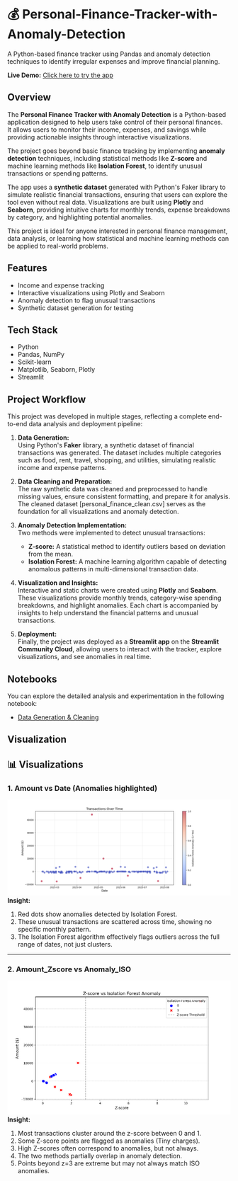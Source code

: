 # 💰 Personal-Finance-Tracker-with-Anomaly-Detection
A Python-based finance tracker using Pandas and anomaly detection techniques to identify irregular expenses and improve financial planning.

**Live Demo:** [Click here to try the app](https://personal-finance-tracker-with-anomaly-detection.streamlit.app/)

## Overview
The **Personal Finance Tracker with Anomaly Detection** is a Python-based application designed to help users take control of their personal finances.  
It allows users to monitor their income, expenses, and savings while providing actionable insights through interactive visualizations.  

The project goes beyond basic finance tracking by implementing **anomaly detection** techniques, including statistical methods like **Z-score** and machine learning methods like **Isolation Forest**, to identify unusual transactions or spending patterns.  

The app uses a **synthetic dataset** generated with Python's Faker library to simulate realistic financial transactions, ensuring that users can explore the tool even without real data. Visualizations are built using **Plotly** and **Seaborn**, providing intuitive charts for monthly trends, expense breakdowns by category, and highlighting potential anomalies.  

This project is ideal for anyone interested in personal finance management, data analysis, or learning how statistical and machine learning methods can be applied to real-world problems.


## Features
- Income and expense tracking  
- Interactive visualizations using Plotly and Seaborn  
- Anomaly detection to flag unusual transactions  
- Synthetic dataset generation for testing

## Tech Stack
- Python
- Pandas, NumPy
- Scikit-learn
- Matplotlib, Seaborn, Plotly
- Streamlit

## Project Workflow 

This project was developed in multiple stages, reflecting a complete end-to-end data analysis and deployment pipeline:

1. **Data Generation:**  
   Using Python's **Faker** library, a synthetic dataset of financial transactions was generated. The dataset includes multiple categories such as food, rent, travel, shopping, and utilities, simulating realistic income and expense patterns.

2. **Data Cleaning and Preparation:**  
   The raw synthetic data was cleaned and preprocessed to handle missing values, ensure consistent formatting, and prepare it for analysis. The cleaned dataset [personal_finance_clean.csv] serves as the foundation for all visualizations and anomaly detection.

3. **Anomaly Detection Implementation:**  
   Two methods were implemented to detect unusual transactions:  
   - **Z-score:** A statistical method to identify outliers based on deviation from the mean.  
   - **Isolation Forest:** A machine learning algorithm capable of detecting anomalous patterns in multi-dimensional transaction data.  

4. **Visualization and Insights:**  
   Interactive and static charts were created using **Plotly** and **Seaborn**. These visualizations provide monthly trends, category-wise spending breakdowns, and highlight anomalies. Each chart is accompanied by insights to help understand the financial patterns and unusual transactions.

5. **Deployment:**  
   Finally, the project was deployed as a **Streamlit app** on the **Streamlit Community Cloud**, allowing users to interact with the tracker, explore visualizations, and see anomalies in real time.

## Notebooks
You can explore the detailed analysis and experimentation in the following notebook:  

- [Data Generation & Cleaning](notebooks/personal_finance_tracker_with_anomaly_detection.py)  

## **Visualization** 
## 📊 Visualizations

### 1. Amount vs Date (Anomalies highlighted)
![Amount vs Date](Visualization/transactions_over_time.png)  
**Insight:** 
1. Red dots show anomalies detected by Isolation Forest.
2. These unusual transactions are scattered across time, showing no specific monthly pattern.
3. The Isolation Forest algorithm effectively flags outliers across the full range of dates, not just clusters.

---

### 2. Amount_Zscore vs Anomaly_ISO
![Z-score vs Isolation Forest](Visualization/amount_zscore_vs_anomaly_iso.png)  
**Insight:**
1. Most transactions cluster around the z-score between 0 and 1.
2. Some Z-score points are flagged as anomalies (Tiny charges).
3. High Z-scores often correspond to anomalies, but not always.
4. The two methods partially overlap in anomaly detection.
5. Points beyond z=3 are extreme but may not always match ISO anomalies.

   



